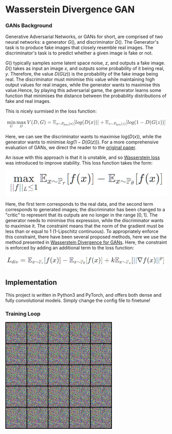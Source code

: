 # Wasserstein Divergence GAN

### GANs Background
Generative Adversarial Networks, or GANs for short, are comprised of two neural networks: a generator $G()$, and discriminator $D()$. The Generator's task is to produce fake images that closely resemble real images. The discriminator's task is to predict whether a given image is fake or not. 

$G()$ typically samples some latent space noise, $z$, and outputs a fake image. $D()$ takes as input an image $x$, and outputs some probability of it being real, $y$. Therefore, the value $D(G(z))$ is the probability of the fake image being real. The discriminator must minimise this value while maintaining high output values for real images, while the generator wants to maximise this value.Hence, by playing this adversarial game, the generator learns some function that minimises the distance between the probability distributions of fake and real images.

This is nicely surmised in the loss function:

![equation 1](readme_imgs/eq1.png)

Here, we can see the discriminator wants to maximise $log(D(x))$, while the generator wants to minimise $log(1-D(G(z)))$. For a more comprehensive evaluation of GANs, we direct the reader to the [original paper](https://proceedings.neurips.cc/paper/2014/file/5ca3e9b122f61f8f06494c97b1afccf3-Paper.pdf).

An issue with this approach is that it is unstable, and so [Wasserstein loss](https://arxiv.org/abs/1701.07875) was introduced to improve stability. This loss function takes the form:

![equation 2](readme_imgs/eq2.png)

Here, the first term corresponds to the real data, and the second term corresponds to generated images; the discriminator has been changed to a "critic" to represent that its outputs are no longer in the range $[0,1]$. The generator needs to minimise this expression, while the discriminator wants to maximise it. The constraint means that the norm of the gradient must be less than or equal to 1 (1-Lipschitz continuous). To appropriately enforce this constraint, there have been several proposed methods, here we use the method presented in [Wasserstein Divergence for GANs](https://arxiv.org/pdf/1712.01026.pdf). Here, the constraint is enforced by adding an additional term to the loss function:

![equation 3](readme_imgs/eq3.png)

## Implementation
This project is written in Python3 and PyTorch, and offers both dense and fully convolutional models. Simply change the config file to finetune!

### Training Loop
![alt](readme_imgs/training.gif)